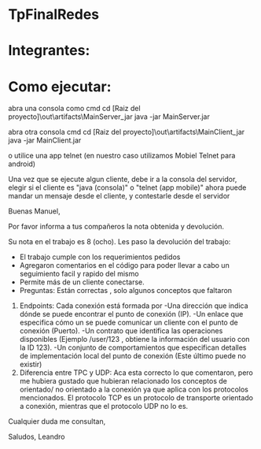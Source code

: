 # TpFinalRedes

# Integrantes: 

# Como ejecutar:
  abra una consola como cmd
  cd [Raiz del proyecto]\out\artifacts\MainServer_jar
  java -jar MainServer.jar
  
  abra otra consola cmd 
  cd [Raiz del proyecto]\out\artifacts\MainClient_jar
  java -jar MainClient.jar
  
  o utilice una app telnet (en nuestro caso utilizamos Mobiel Telnet para android)

  Una vez que se ejecute algun cliente, debe ir a la consola del servidor, elegir si el cliente es "java (consola)" o "telnet (app mobile)" 
  ahora puede mandar un mensaje desde el cliente, y contestarle desde el servidor
  


Buenas Manuel,

Por favor informa a tus compañeros la nota obtenida y devolución.

Su nota en el trabajo es 8 (ocho).
Les paso la devolución del trabajo:
- El trabajo cumple con los requerimientos pedidos
- Agregaron comentarios en el código para poder llevar a cabo un seguimiento facil y rapido del mismo
- Permite más de un cliente conectarse.
- Preguntas:  Están correctas , solo algunos conceptos que faltaron
1. Endpoints:  Cada conexión está formada por  -Una dirección que indica dónde se puede encontrar el punto de conexión (IP). -Un enlace que especifica cómo un se puede comunicar un cliente con el punto de conexión (Puerto). -Un contrato que identifica las operaciones disponibles (Ejemplo /user/123 , obtiene la información del usuario con la ID 123). -Un conjunto de comportamientos que especifican detalles de implementación local del punto de conexión (Este último puede no existir)
2. Diferencia entre TPC y UDP: Aca esta correcto lo que comentaron, pero me hubiera gustado que hubieran relacionado los conceptos de orientado/ no orientado a la conexión ya que aplica con los protocolos mencionados.  El protocolo TCP es un protocolo de transporte orientado a conexión, mientras que el protocolo UDP no lo es.

Cualquier duda me consultan, 

Saludos,
Leandro
